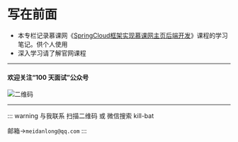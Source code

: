 # 写在前面
* 本专栏记录慕课网《[SpringCloud框架实现慕课网主页后端开发](https://www.imooc.com/learn/1201)》课程的学习笔记。供个人使用
* 深入学习请了解官网课程

---

#### 欢迎关注“100 天面试”公众号

![二维码](https://s2.ax1x.com/2020/01/07/l6B02T.jpg)

---

::: warning 与我联系
扫描二维码 或 微信搜索 kill-bat

邮箱->`meidanlong@qq.com`
:::
